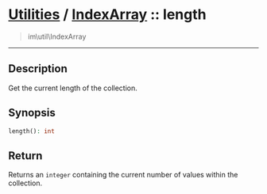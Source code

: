 # [Utilities](util.md) / [IndexArray](util-IndexArray.md) :: length
 > im\util\IndexArray
____

## Description
Get the current length of the collection.

## Synopsis
```php
length(): int
```

## Return
Returns an `integer` containing the current number of
values within the collection.
